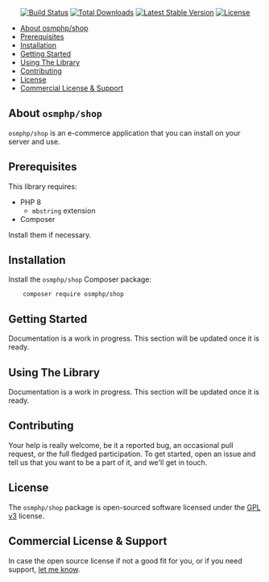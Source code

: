 <p align="center">
    <a href="https://github.com/osmphp/shop/actions"><img src="https://github.com/osmphp/shop/workflows/tests/badge.svg" alt="Build Status"></a>
    <a href="https://packagist.org/packages/osmphp/shop"><img src="https://img.shields.io/packagist/dt/osmphp/shop" alt="Total Downloads"></a>
    <a href="https://packagist.org/packages/osmphp/shop"><img src="https://img.shields.io/packagist/v/osmphp/shop" alt="Latest Stable Version"></a>
    <a href="https://packagist.org/packages/osmphp/shop"><img src="https://img.shields.io/packagist/l/osmphp/shop" alt="License"></a>
</p>

* [About osmphp/shop](#about-osmphpshop) 
* [Prerequisites](#prerequisites) 
* [Installation](#installation) 
* [Getting Started](#getting-started)
* [Using The Library](#using-the-library)
* [Contributing](#contributing)
* [License](#license)
* [Commercial License & Support](#commercial-license--support)

## About `osmphp/shop`

`osmphp/shop` is an e-commerce application that you can install on your server and use.

## Prerequisites

This library requires:

* PHP 8
    * `mbstring` extension
* Composer

Install them if necessary.

## Installation

Install the `osmphp/shop` Composer package:

        composer require osmphp/shop

## Getting Started 

Documentation is a work in progress. This section will be updated once it is
ready.

## Using The Library

Documentation is a work in progress. This section will be updated once it is ready.

## Contributing

Your help is really welcome, be it a reported bug, an occasional pull request, or the full fledged participation. To get started, open an issue and tell us that you want to be a part of it, and we'll get in touch.   

## License

The `osmphp/shop` package is open-sourced software licensed under the [GPL v3](LICENSE) license.

## Commercial License & Support

In case the open source license if not a good fit for you, or if you need support, [let me know](https://github.com/osmianski). 